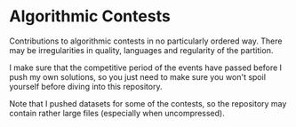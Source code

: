 Algorithmic Contests
====================

Contributions to algorithmic contests in no particularly ordered way. There may
be irregularities in quality, languages and regularity of the partition. 

I make sure that the competitive period of the events have passed before I push
my own solutions, so you just need to make sure you won't spoil yourself before
diving into this repository.

Note that I pushed datasets for some of the contests, so the repository may
contain rather large files (especially when uncompressed).
